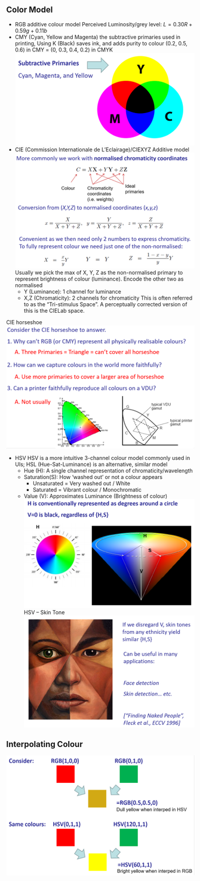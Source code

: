 ## Color Model
* RGB 
additive colour model
Perceived Luminosity/grey level:  $L =0 .30R+0.59g+0.11b$
* CMY (Cyan, Yellow and Magenta)
the subtractive primaries
used in printing, Using K (Black) saves ink, and adds purity to colour
(0.2, 0.5, 0.6) in CMY   =   (0, 0.3, 0.4, 0.2) in CMYK
![](images/CMY.png)
* CIE (Commission Internationale de L’Eclairage)/CIEXYZ
Additive model
![](images/cie.png)
Usually we pick the max of X, Y, Z as the non-normalised primary to represent brightness of colour (luminance). Encode the other two as normalised
    * Y (Luminance): 1 channel for luminance
    * X,Z (Chromaticity): 2 channels for chromaticity
This is often referred to as the “Tri-stimulus Space”.
A perceptually corrected version of this is the CIELab space.

CIE horseshoe
![](images/cie_horseshoe.png)

* HSV
HSV is a more intuitive 3-channel colour model commonly used in UIs;
HSL (Hue-Sat-Luminance) is an alternative, similar model
    * Hue (H): A single channel representation of chromaticity/wavelength
    * Saturation(S): How ‘washed out’ or not a colour appears
        * Unsaturated = Very washed out / White
	    * Saturated = Vibrant colour / Monochromatic
    * Value (V): Approximates Luminance (Brightness of colour)
![](\images\hsv.png)
HSV – Skin Tone
![](\images\skintone.png)

## Interpolating Colour
![](images/interpolating_color.png)